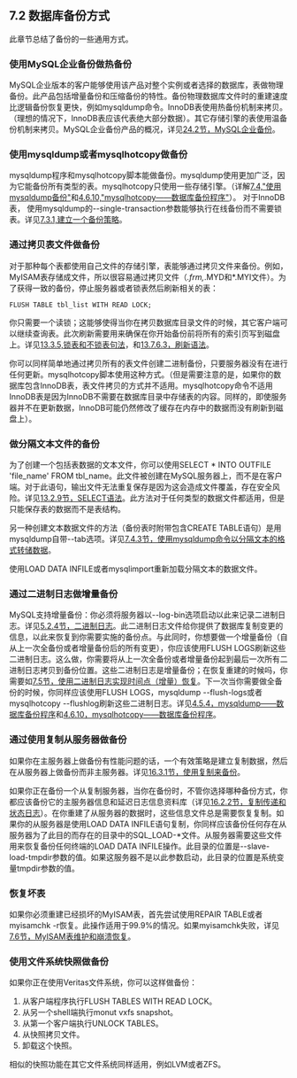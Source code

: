 ## **7.2 数据库备份方式**
此章节总结了备份的一些通用方式。

### **使用MySQL企业备份做热备份**
MySQL企业版本的客户能够使用该产品对整个实例或者选择的数据库，表做物理备份。此产品包括增量备份和压缩备份的特性。备份物理数据库文件时的重建速度比逻辑备份恢复更快，例如mysqldump命令。InnoDB表使用热备份机制来拷贝。（理想的情况下，InnoDB表应该代表绝大部分数据）。其它存储引擎的表使用温备份机制来拷贝。MySQL企业备份产品的概况，详见[24.2节，MySQL企业备份](../Chapter_24/24.02.00_MySQL_Enterprise_Backup.md)。

### **使用mysqldump或者mysqlhotcopy做备份**
mysqldump程序和mysqlhotcopy脚本能做备份。mysqldump使用更加广泛，因为它能备份所有类型的表。mysqlhotcopy只使用一些存储引擎。（详解[7.4,"使用mysqldump备份"](./07.04.00_Using_mysqldump_for_Backups.md)和[4.6.10,"mysqlhotcopy——数据库备份程序"](../Chapter_04/04.06.10_mysqlhotcopy_A_Database_Backup_Program.md)）。
对于InnoDB表， 使用mysqldump的--single-transaction参数能够执行在线备份而不需要锁表。详见[7.3.1,建立一个备份策略](./07.03.01_Establishing_a_Backup_Policy.md)。

### **通过拷贝表文件做备份**
对于那种每个表都使用自己文件的存储引擎，表能够通过拷贝文件来备份。例如，MyISAM表存储成文件，所以很容易通过拷贝文件（*.frm,*.MYD和*.MYI文件）。为了获得一致的备份，停止服务器或者锁表然后刷新相关的表：

    FLUSH TABLE tbl_list WITH READ LOCK;

你只需要一个读锁；这能够使得当你在拷贝数据库目录文件的时候，其它客户端可以继续查询表。此次刷新需要用来确保在你开始备份前将所有的索引页写到磁盘上。详见[13.3.5,锁表和不锁表句法](../Chapter_13/13.03.05_LOCK_TABLES_and_UNLOCK_TABLES_Syntax.md)，和[13.7.6.3，刷新语法](../Chapter_13/13.07.06_Other_Administrative_Statements.md)。

你可以同样简单地通过拷贝所有的表文件创建二进制备份，只要服务器没有在进行任何更新。mysqlhotcopy脚本使用这种方式。（但是需要注意的是，如果你的数据库包含InnoDB表，表文件拷贝的方式并不适用。mysqlhotcopy命令不适用InnoDB表是因为InnoDB不需要在数据库目录中存储表的内容。同样的，即使服务器并不在更新数据，InnoDB可能仍然修改了缓存在内存中的数据而没有刷新到磁盘上）。

### **做分隔文本文件的备份**
为了创建一个包括表数据的文本文件，你可以使用SELECT * INTO OUTFILE 'file_name' FROM tbl_name。此文件被创建在MySQL服务器上，而不是在客户端。对于此语句，输出文件无法重复保存是因为这会造成文件覆盖，存在安全风险。详见[13.2.9节，SELECT语法](../Chapter_13/13.02.09_SELECT_Syntax.md)。此方法对于任何类型的数据文件都适用，但是只能保存表的数据而不是表结构。

另一种创建文本数据文件的方法（备份表时附带包含CREATE TABLE语句）是用mysqldump自带--tab选项。详见[7.4.3节，使用mysqldump命令以分隔文本的格式转储数据](./07.04.03_Dumping_Data_in_Delimited-Text_Format_with_mysqldump.md)。

使用LOAD DATA INFILE或者mysqlimport重新加载分隔文本的数据文件。

### **通过二进制日志做增量备份**
MySQL支持增量备份：你必须将服务器以--log-bin选项启动以此来记录二进制日志。详见[5.2.4节，二进制日志](../Chapter_05/05.02.04_The_Binary_Log.md)。此二进制日志文件给你提供了数据库复制变更的信息，以此来恢复到你需要实施的备份点。与此同时，你想要做一个增量备份（自从上一次全备份或者增量备份后的所有变更），你应该使用FLUSH LOGS刷新这些二进制日志。这么做，你需要将从上一次全备份或者增量备份起到最后一次所有二进制日志拷贝到备份位置。这些二进制日志是增量备份；在恢复重建的时候吗，你需要如[7.5节，使用二进制日志实现时间点（增量）恢复](./07.05.00_Point-in-Time_Incremental_Recovery_Using_the_Binary_Log.md)。下一次当你需要做全备份的时候，你同样应该使用FLUSH LOGS，mysqldump --flush-logs或者mysqlhotcopy --flushlog刷新这些二进制日志。详见[4.5.4，mysqldump——数据库备份程序](../Chapter_04/04.05.04_mysqldump_A_Database_Backup_Program.md)和[4.6.10，mysqlhotcopy——数据库备份程序](../Chapter_04/04.06.10_mysqlhotcopy_A_Database_Backup_Program.md)。

### **通过使用复制从服务器做备份**
如果你在主服务器上做备份有性能问题的话，一个有效策略是建立复制数据，然后在从服务器上做备份而非主服务器。详见[16.3.1节，使用复制来备份](../Chapter_16/16.03.01_Using_Replication_for_Backups.md)。

如果你正在备份一个从复制服务器，当你在备份时，不管你选择哪种备份方式，你都应该备份它的主服务器信息和延迟日志信息资料库（详见[16.2.2节，复制传递和状态日志](../Chapter_16/16.02.02_Replication_Relay_and_Status_Logs.md)）。在你重建了从服务器的数据时，这些信息文件总是需要恢复复制。如果你的从服务器是使用LOAD DATA INFILE语句复制，你同样应该备份任何存在从服务器为了此目的而存在的目录中的SQL_LOAD-*文件。从服务器需要这些文件用来恢复备份任何终端的LOAD DATA INFILE操作。此目录的位置是--slave-load-tmpdir参数的值。如果这服务器不是以此参数启动，此目录的位置是系统变量tmpdir参数的值。

### **恢复坏表**

如果你必须重建已经损坏的MyISAM表，首先尝试使用REPAIR TABLE或者myisamchk -r恢复。此操作适用于99.9%的情况。如果myisamchk失败，详见[7.6节，MyISAM表维护和崩溃恢复](./07.06.00_MyISAM_Table_Maintenance_and_Crash_Recovery.md)。

### **使用文件系统快照做备份**
如果你正在使用Veritas文件系统，你可以这样做备份：

1. 从客户端程序执行FLUSH TABLES WITH READ LOCK。
2. 从另一个shell端执行monut vxfs snapshot。
3. 从第一个客户端执行UNLOCK TABLES。
4. 从快照拷贝文件。
5. 卸载这个快照。

相似的快照功能在其它文件系统同样适用，例如LVM或者ZFS。